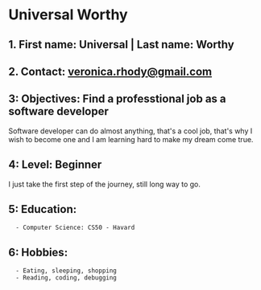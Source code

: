 # Universal Worthy
## 1. First name: Universal | Last name: Worthy
## 2. Contact: veronica.rhody@gmail.com
## 3: Objectives: Find a professtional job as a software developer
Software developer can do almost anything, that's a cool job, that's why I wish to become one and I am learning hard to make my dream come true.
## 4: Level: Beginner
I just take the first step of the journey, still long way to go.
## 5: Education: 
      - Computer Science: CS50 - Havard
## 6: Hobbies:
      - Eating, sleeping, shopping
      - Reading, coding, debugging
